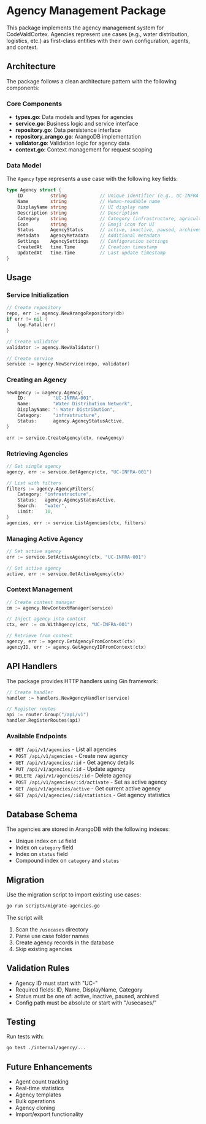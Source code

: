 # Agency Management Package

This package implements the agency management system for CodeValdCortex. Agencies represent use cases (e.g., water distribution, logistics, etc.) as first-class entities with their own configuration, agents, and context.

## Architecture

The package follows a clean architecture pattern with the following components:

### Core Components

- **types.go**: Data models and types for agencies
- **service.go**: Business logic and service interface
- **repository.go**: Data persistence interface
- **repository_arango.go**: ArangoDB implementation
- **validator.go**: Validation logic for agency data
- **context.go**: Context management for request scoping

### Data Model

The `Agency` type represents a use case with the following key fields:

```go
type Agency struct {
    ID          string            // Unique identifier (e.g., UC-INFRA-001)
    Name        string            // Human-readable name
    DisplayName string            // UI display name
    Description string            // Description
    Category    string            // Category (infrastructure, agriculture, etc.)
    Icon        string            // Emoji icon for UI
    Status      AgencyStatus      // active, inactive, paused, archived
    Metadata    AgencyMetadata    // Additional metadata
    Settings    AgencySettings    // Configuration settings
    CreatedAt   time.Time         // Creation timestamp
    UpdatedAt   time.Time         // Last update timestamp
}
```

## Usage

### Service Initialization

```go
// Create repository
repo, err := agency.NewArangoRepository(db)
if err != nil {
    log.Fatal(err)
}

// Create validator
validator := agency.NewValidator()

// Create service
service := agency.NewService(repo, validator)
```

### Creating an Agency

```go
newAgency := &agency.Agency{
    ID:          "UC-INFRA-001",
    Name:        "Water Distribution Network",
    DisplayName: "💧 Water Distribution",
    Category:    "infrastructure",
    Status:      agency.AgencyStatusActive,
}

err := service.CreateAgency(ctx, newAgency)
```

### Retrieving Agencies

```go
// Get single agency
agency, err := service.GetAgency(ctx, "UC-INFRA-001")

// List with filters
filters := agency.AgencyFilters{
    Category: "infrastructure",
    Status:   agency.AgencyStatusActive,
    Search:   "water",
    Limit:    10,
}
agencies, err := service.ListAgencies(ctx, filters)
```

### Managing Active Agency

```go
// Set active agency
err := service.SetActiveAgency(ctx, "UC-INFRA-001")

// Get active agency
active, err := service.GetActiveAgency(ctx)
```

### Context Management

```go
// Create context manager
cm := agency.NewContextManager(service)

// Inject agency into context
ctx, err := cm.WithAgency(ctx, "UC-INFRA-001")

// Retrieve from context
agency, err := agency.GetAgencyFromContext(ctx)
agencyID, err := agency.GetAgencyIDFromContext(ctx)
```

## API Handlers

The package provides HTTP handlers using Gin framework:

```go
// Create handler
handler := handlers.NewAgencyHandler(service)

// Register routes
api := router.Group("/api/v1")
handler.RegisterRoutes(api)
```

### Available Endpoints

- `GET /api/v1/agencies` - List all agencies
- `POST /api/v1/agencies` - Create new agency
- `GET /api/v1/agencies/:id` - Get agency details
- `PUT /api/v1/agencies/:id` - Update agency
- `DELETE /api/v1/agencies/:id` - Delete agency
- `POST /api/v1/agencies/:id/activate` - Set as active agency
- `GET /api/v1/agencies/active` - Get current active agency
- `GET /api/v1/agencies/:id/statistics` - Get agency statistics

## Database Schema

The agencies are stored in ArangoDB with the following indexes:

- Unique index on `id` field
- Index on `category` field
- Index on `status` field
- Compound index on `category` and `status`

## Migration

Use the migration script to import existing use cases:

```bash
go run scripts/migrate-agencies.go
```

The script will:
1. Scan the `/usecases` directory
2. Parse use case folder names
3. Create agency records in the database
4. Skip existing agencies

## Validation Rules

- Agency ID must start with "UC-"
- Required fields: ID, Name, DisplayName, Category
- Status must be one of: active, inactive, paused, archived
- Config path must be absolute or start with "/usecases/"

## Testing

Run tests with:

```bash
go test ./internal/agency/...
```

## Future Enhancements

- Agent count tracking
- Real-time statistics
- Agency templates
- Bulk operations
- Agency cloning
- Import/export functionality
